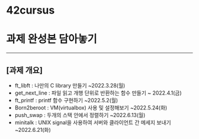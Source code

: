# 42cursus
# 과제 완성본 담아놓기

***

## [과제 개요]
- ft_libft : 나만의 C library 만들기 ~2022.3.28(월)
- get_next_line : 파일 읽고 개행 단위로 반환하는 함수 만들기 ~ 2022.4.1(금)
- ft_printf : printf 함수 구현하기 ~2022.5.2(월)
- Born2beroot : VM(virtualbox) 사용 및 설정해보기 ~2022.5.24(화)
- push_swap : 두개의 스택 안에서 정렬하기 ~2022.6.13(월)
- minitalk : UNIX signal을 사용하여 서버와 클라이언트 간 메세지 보내기 ~2022.6.21(화)
